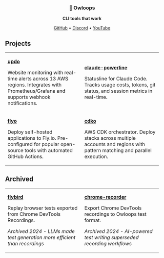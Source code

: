 <div align="center">

<h3>🦉 Owloops</h3>

<p><strong>CLI tools that work</strong></p>

[GitHub](https://github.com/owloops) • [Discord](https://discord.gg/aFrPHspzzs) • [YouTube](https://www.youtube.com/@owloops)

</div>

## Projects

<table>
<tr>
<td width="50%">

**[updo](https://github.com/Owloops/updo)**

Website monitoring with real-time alerts across 13 AWS regions. Integrates with Prometheus/Grafana and supports webhook notifications.

</td>
<td width="50%">

**[claude-powerline](https://github.com/Owloops/claude-powerline)**

Statusline for Claude Code. Tracks usage costs, tokens, git status, and session metrics in real-time.

</td>
</tr>
<tr>
<td width="50%">

**[flyo](https://github.com/Owloops/flyo)**

Deploy self-hosted applications to Fly.io. Pre-configured for popular open-source tools with automated GitHub Actions.

</td>
<td width="50%">

**[cdko](https://github.com/Owloops/cdko)**

AWS CDK orchestrator. Deploy stacks across multiple accounts and regions with pattern matching and parallel execution.

</td>
</tr>
</table>

## Archived

<table>
<tr>
<td width="50%">

**[flybird](https://github.com/owloops/flybird)**

Replay browser tests exported from Chrome DevTools Recordings.

*Archived 2024 - LLMs made test generation more efficient than recordings*

</td>
<td width="50%">

**[chrome-recorder](https://github.com/owloops/owloops-chrome-recorder)**

Export Chrome DevTools recordings to Owloops test format.

*Archived 2024 - AI-powered test writing superseded recording workflows*

</td>
</tr>
</table>

